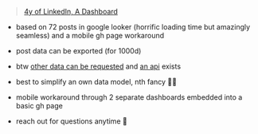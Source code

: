 > [4y of LinkedIn, A Dashboard](https://kimonwater.github.io/4yoflinkedin/)

- based on 72 posts in google looker (horrific loading time but amazingly seamless) and a mobile gh page workaround

- post data can be exported (for 1000d)

- btw [other data can be requested](https://www.linkedin.com/help/linkedin/answer/a1339364/downloading-your-account-data) and [an api](https://learn.microsoft.com/en-us/linkedin/dma/member-data-portability/member-data-portability-member/) exists 

- best to simplify an own data model, nth fancy 🙏🏽

- mobile workaround through 2 separate dashboards embedded into a basic gh page

- reach out for questions anytime 🖤
